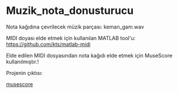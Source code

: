 # Muzik_nota_donusturucu

Nota kağıdına çevrilecek müzik parçası: keman_gam.wav

MIDI doyası elde etmek için kullanılan MATLAB tool'u: https://github.com/kts/matlab-midi

Elde edilen MIDI dosyasından nota kağıdı elde etmek için MuseScore kullanılmıştır.!


Projenin çıktısı:

[musescore](https://user-images.githubusercontent.com/56368163/109981385-e97afe80-7d11-11eb-98ec-d7048f75d7ca.png)
